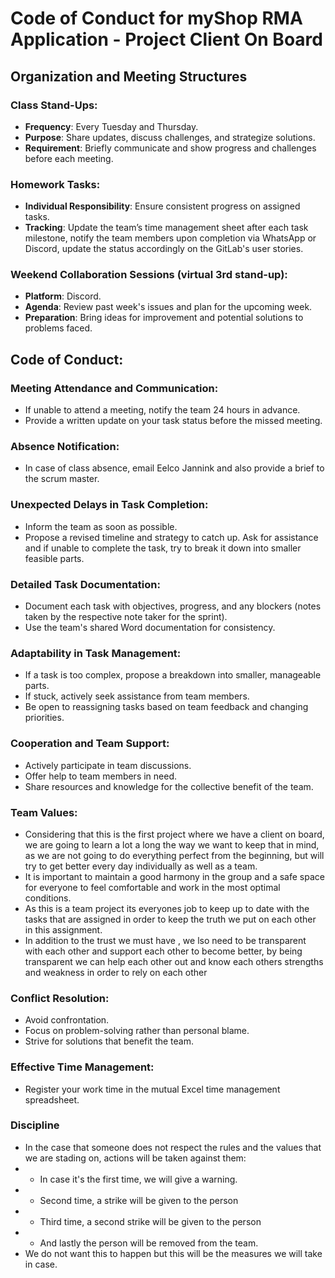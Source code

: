 # Code of Conduct for myShop RMA Application - Project Client On Board

## Organization and Meeting Structures

### Class Stand-Ups:
- **Frequency**: Every Tuesday and Thursday.
- **Purpose**: Share updates, discuss challenges, and strategize solutions.
- **Requirement**: Briefly communicate and show progress and challenges before each meeting.

### Homework Tasks:
- **Individual Responsibility**: Ensure consistent progress on assigned tasks.
- **Tracking**: Update the team’s time management sheet after each task milestone, notify the team members upon completion via WhatsApp or Discord, update the status accordingly on the GitLab's user stories.

### Weekend Collaboration Sessions (virtual 3rd stand-up):
- **Platform**: Discord.
- **Agenda**: Review past week's issues and plan for the upcoming week.
- **Preparation**: Bring ideas for improvement and potential solutions to problems faced.

## Code of Conduct:

### Meeting Attendance and Communication:
- If unable to attend a meeting, notify the team 24 hours in advance.
- Provide a written update on your task status before the missed meeting.

### Absence Notification:
- In case of class absence, email Eelco Jannink and also provide a brief to the scrum master.

### Unexpected Delays in Task Completion:
- Inform the team as soon as possible.
- Propose a revised timeline and strategy to catch up. Ask for assistance and if unable to complete the task, try to break it down into smaller feasible parts.

### Detailed Task Documentation:
- Document each task with objectives, progress, and any blockers (notes taken by the respective note taker for the sprint).
- Use the team's shared Word documentation for consistency.

### Adaptability in Task Management:
- If a task is too complex, propose a breakdown into smaller, manageable parts.
- If stuck, actively seek assistance from team members.
- Be open to reassigning tasks based on team feedback and changing priorities.

### Cooperation and Team Support:
- Actively participate in team discussions.
- Offer help to team members in need.
- Share resources and knowledge for the collective benefit of the team.

### Team Values:
- Considering that this is the first project where we have a client on board, we are going to learn a lot a long the way we want to keep that in mind, as we are not going to do everything perfect from the beginning, but will try to get better every day individually as well as a team.
- It is important to maintain a good harmony in the group and a safe space for everyone to feel comfortable and work in the most optimal conditions.
- As this is a team project its everyones job to keep up to date with the tasks that are assigned in order to keep the truth we put on each other in this assignment.
- In addition to the trust we must have , we lso need to be transparent with each other and support each other to become better, by being transparent we can help each other out and know each others strengths and weakness in order to rely on each other

### Conflict Resolution:
- Avoid confrontation.
- Focus on problem-solving rather than personal blame.
- Strive for solutions that benefit the team.

### Effective Time Management:
- Register your work time in the mutual Excel time management spreadsheet.


### Discipline
- In the case that someone does not respect the rules and the values that we are stading on, actions will be taken against them:
-  - In case it's the first time, we will give a warning.
-  - Second time, a strike will be given to the person
-  - Third time, a second strike will be given to the person
-  - And lastly the person will be removed from the team.
- We do not want this to happen but this will be the measures we will take in case.
